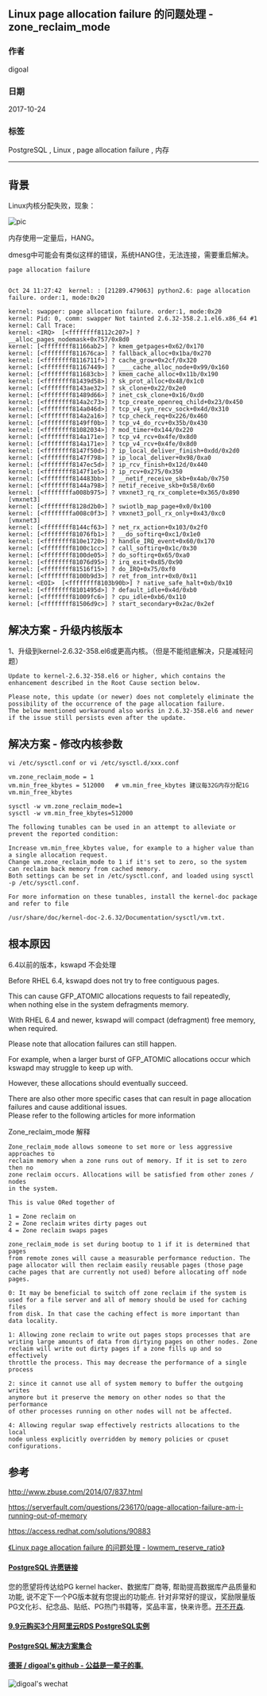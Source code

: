 ## Linux page allocation failure 的问题处理 - zone_reclaim_mode  
                                 
### 作者                
digoal                
                
### 日期                 
2017-10-24                
                  
### 标签                
PostgreSQL , Linux , page allocation failure , 内存    
                            
----                            
                             
## 背景     
Linux内核分配失败，现象：   
  
![pic](20171024_03_001.jpg)  
  
内存使用一定量后，HANG。  
     
     
dmesg中可能会有类似这样的错误，系统HANG住，无法连接，需要重启解决。  
  
```  
page allocation failure  
  
  
Oct 24 11:27:42  kernel: : [21289.479063] python2.6: page allocation failure. order:1, mode:0x20  
  
kernel: swapper: page allocation failure. order:1, mode:0x20  
kernel: Pid: 0, comm: swapper Not tainted 2.6.32-358.2.1.el6.x86_64 #1  
kernel: Call Trace:  
kernel: <IRQ>  [<ffffffff8112c207>] ? __alloc_pages_nodemask+0x757/0x8d0  
kernel: [<ffffffff81166ab2>] ? kmem_getpages+0x62/0x170  
kernel: [<ffffffff811676ca>] ? fallback_alloc+0x1ba/0x270  
kernel: [<ffffffff8116711f>] ? cache_grow+0x2cf/0x320  
kernel: [<ffffffff81167449>] ? ____cache_alloc_node+0x99/0x160  
kernel: [<ffffffff811683cb>] ? kmem_cache_alloc+0x11b/0x190  
kernel: [<ffffffff81439d58>] ? sk_prot_alloc+0x48/0x1c0  
kernel: [<ffffffff8143ae32>] ? sk_clone+0x22/0x2e0  
kernel: [<ffffffff81489d66>] ? inet_csk_clone+0x16/0xd0  
kernel: [<ffffffff814a2c73>] ? tcp_create_openreq_child+0x23/0x450  
kernel: [<ffffffff814a046d>] ? tcp_v4_syn_recv_sock+0x4d/0x310  
kernel: [<ffffffff814a2a16>] ? tcp_check_req+0x226/0x460  
kernel: [<ffffffff8149ff0b>] ? tcp_v4_do_rcv+0x35b/0x430  
kernel: [<ffffffff81082034>] ? mod_timer+0x144/0x220  
kernel: [<ffffffff814a171e>] ? tcp_v4_rcv+0x4fe/0x8d0  
kernel: [<ffffffff814a171e>] ? tcp_v4_rcv+0x4fe/0x8d0  
kernel: [<ffffffff8147f50d>] ? ip_local_deliver_finish+0xdd/0x2d0  
kernel: [<ffffffff8147f798>] ? ip_local_deliver+0x98/0xa0  
kernel: [<ffffffff8147ec5d>] ? ip_rcv_finish+0x12d/0x440  
kernel: [<ffffffff8147f1e5>] ? ip_rcv+0x275/0x350  
kernel: [<ffffffff814483bb>] ? __netif_receive_skb+0x4ab/0x750  
kernel: [<ffffffff8144a798>] ? netif_receive_skb+0x58/0x60  
kernel: [<ffffffffa008b975>] ? vmxnet3_rq_rx_complete+0x365/0x890 [vmxnet3]  
kernel: [<ffffffff8128d2b0>] ? swiotlb_map_page+0x0/0x100  
kernel: [<ffffffffa008c0f3>] ? vmxnet3_poll_rx_only+0x43/0xc0 [vmxnet3]  
kernel: [<ffffffff8144cf63>] ? net_rx_action+0x103/0x2f0  
kernel: [<ffffffff81076fb1>] ? __do_softirq+0xc1/0x1e0  
kernel: [<ffffffff810e1720>] ? handle_IRQ_event+0x60/0x170  
kernel: [<ffffffff8100c1cc>] ? call_softirq+0x1c/0x30  
kernel: [<ffffffff8100de05>] ? do_softirq+0x65/0xa0  
kernel: [<ffffffff81076d95>] ? irq_exit+0x85/0x90  
kernel: [<ffffffff81516f15>] ? do_IRQ+0x75/0xf0  
kernel: [<ffffffff8100b9d3>] ? ret_from_intr+0x0/0x11  
kernel: <EOI>  [<ffffffff8103b90b>] ? native_safe_halt+0xb/0x10  
kernel: [<ffffffff8101495d>] ? default_idle+0x4d/0xb0  
kernel: [<ffffffff81009fc6>] ? cpu_idle+0xb6/0x110  
kernel: [<ffffffff81506d9c>] ? start_secondary+0x2ac/0x2ef  
```  
  
## 解决方案 - 升级内核版本  
1、升级到kernel-2.6.32-358.el6或更高内核。（但是不能彻底解决，只是减轻问题）  
  
```  
Update to kernel-2.6.32-358.el6 or higher, which contains the enhancement described in the Root Cause section below.  
  
Please note, this update (or newer) does not completely eliminate the possibility of the occurrence of the page allocation failure.  
The below mentioned workaround also works in 2.6.32-358.el6 and newer if the issue still persists even after the update.  
```  
  
## 解决方案 - 修改内核参数  
  
```  
vi /etc/sysctl.conf or vi /etc/sysctl.d/xxx.conf  
  
vm.zone_reclaim_mode = 1  
vm.min_free_kbytes = 512000   # vm.min_free_kbytes 建议每32G内存分配1G vm.min_free_kbytes 
  
sysctl -w vm.zone_reclaim_mode=1  
sysctl -w vm.min_free_kbytes=512000  
```  
  
```  
The following tunables can be used in an attempt to alleviate or prevent the reported condition:  
  
Increase vm.min_free_kbytes value, for example to a higher value than a single allocation request.  
Change vm.zone_reclaim_mode to 1 if it's set to zero, so the system can reclaim back memory from cached memory.  
Both settings can be set in /etc/sysctl.conf, and loaded using sysctl -p /etc/sysctl.conf.  
  
For more information on these tunables, install the kernel-doc package and refer to file   
  
/usr/share/doc/kernel-doc-2.6.32/Documentation/sysctl/vm.txt.  
```  
  
## 根本原因  
6.4以前的版本，kswapd 不会处理  
  
Before RHEL 6.4, kswapd does not try to free contiguous pages.   
  
This can cause GFP_ATOMIC allocations requests to fail repeatedly,   
when nothing else in the system defragments memory.   
  
With RHEL 6.4 and newer, kswapd will compact (defragment) free memory, when required.  
  
Please note that allocation failures can still happen.   
  
For example, when a larger burst of GFP_ATOMIC allocations occur which kswapd may struggle to keep up with.   
  
However, these allocations should eventually succeed.  
  
There are also other more specific cases that can result in page allocation failures and cause additional issues.   
Please refer to the following articles for more information  
  
Zone_reclaim_mode 解释  
  
```  
Zone_reclaim_mode allows someone to set more or less aggressive approaches to  
reclaim memory when a zone runs out of memory. If it is set to zero then no  
zone reclaim occurs. Allocations will be satisfied from other zones / nodes  
in the system.  
  
This is value ORed together of  
  
1 = Zone reclaim on  
2 = Zone reclaim writes dirty pages out  
4 = Zone reclaim swaps pages  
  
zone_reclaim_mode is set during bootup to 1 if it is determined that pages  
from remote zones will cause a measurable performance reduction. The  
page allocator will then reclaim easily reusable pages (those page  
cache pages that are currently not used) before allocating off node pages.  
  
0: It may be beneficial to switch off zone reclaim if the system is  
used for a file server and all of memory should be used for caching files  
from disk. In that case the caching effect is more important than  
data locality.  
  
1: Allowing zone reclaim to write out pages stops processes that are  
writing large amounts of data from dirtying pages on other nodes. Zone  
reclaim will write out dirty pages if a zone fills up and so effectively  
throttle the process. This may decrease the performance of a single process  
  
2: since it cannot use all of system memory to buffer the outgoing writes  
anymore but it preserve the memory on other nodes so that the performance  
of other processes running on other nodes will not be affected.  
  
4: Allowing regular swap effectively restricts allocations to the local  
node unless explicitly overridden by memory policies or cpuset  
configurations.  
```  
  
## 参考  
  
http://www.zbuse.com/2014/07/837.html  
  
https://serverfault.com/questions/236170/page-allocation-failure-am-i-running-out-of-memory  
  
https://access.redhat.com/solutions/90883  
  
[《Linux page allocation failure 的问题处理 - lowmem_reserve_ratio》](../201612/20161221_01.md)    
  
  
  
  
  
  
  
  
  
  
  
  
  
  
  
  
  
  
  
  
  
  
  
  
  
  
  
  
  
  
  
  
  
  
  
  
  
  
  
  
  
  
  
  
  
  
  
  
  
  
  
  
  
  
  
  
  
  
  
  
  
  
  
  
  
  
  
  
  
  
  
  
  
#### [PostgreSQL 许愿链接](https://github.com/digoal/blog/issues/76 "269ac3d1c492e938c0191101c7238216")
您的愿望将传达给PG kernel hacker、数据库厂商等, 帮助提高数据库产品质量和功能, 说不定下一个PG版本就有您提出的功能点. 针对非常好的提议，奖励限量版PG文化衫、纪念品、贴纸、PG热门书籍等，奖品丰富，快来许愿。[开不开森](https://github.com/digoal/blog/issues/76 "269ac3d1c492e938c0191101c7238216").  
  
  
#### [9.9元购买3个月阿里云RDS PostgreSQL实例](https://www.aliyun.com/database/postgresqlactivity "57258f76c37864c6e6d23383d05714ea")
  
  
#### [PostgreSQL 解决方案集合](https://yq.aliyun.com/topic/118 "40cff096e9ed7122c512b35d8561d9c8")
  
  
#### [德哥 / digoal's github - 公益是一辈子的事.](https://github.com/digoal/blog/blob/master/README.md "22709685feb7cab07d30f30387f0a9ae")
  
  
![digoal's wechat](../pic/digoal_weixin.jpg "f7ad92eeba24523fd47a6e1a0e691b59")
  
